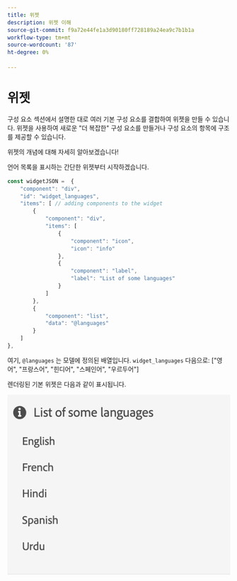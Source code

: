 ```yaml
---
title: 위젯
description: 위젯 이해
source-git-commit: f9a72e44fe1a3d90180ff728189a24ea9c7b1b1a
workflow-type: tm+mt
source-wordcount: '87'
ht-degree: 0%

---
```



# 위젯

구성 요소 섹션에서 설명한 대로 여러 기본 구성 요소를 결합하여 위젯을 만들 수 있습니다.
위젯을 사용하여 새로운 &quot;더 복잡한&quot; 구성 요소를 만들거나 구성 요소의 항목에 구조를 제공할 수 있습니다.

위젯의 개념에 대해 자세히 알아보겠습니다!

언어 목록을 표시하는 간단한 위젯부터 시작하겠습니다.

```js title="basicWidget.js"
const widgetJSON =  {
    "component": "div", 
    "id": "widget_languages", 
    "items": [ // adding components to the widget
        {
            "component": "div",
            "items": [
                {
                    "component": "icon",
                    "icon": "info"
                },
                {
                    "component": "label",
                    "label": "List of some languages"
                }
            ]
        },
        {
            "component": "list",
            "data": "@languages"
        }
    ]
},
```

여기, `@languages` 는 모델에 정의된 배열입니다. `widget_languages` 다음으로: [&quot;영어&quot;, &quot;프랑스어&quot;, &quot;힌디어&quot;, &quot;스페인어&quot;, &quot;우르두어&quot;]

렌더링된 기본 위젯은 다음과 같이 표시됩니다.

![basic_위젯](imgs/basic_widget.png "기본 위젯")
